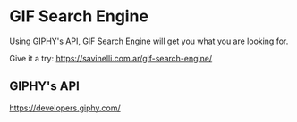 # GIF Search Engine

Using GIPHY's API, GIF Search Engine will get you what you are looking for.

Give it a try: https://savinelli.com.ar/gif-search-engine/

## GIPHY's API

https://developers.giphy.com/
